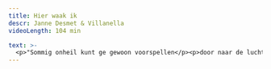 ```yaml
---
title: Hier waak ik
descr: Janne Desmet & Villanella
videoLength: 104 min

text: >-
  <p>"Sommig onheil kunt ge gewoon voorspellen</p><p>door naar de lucht te kijken</p><p>bijvoorbeeld</p><p>avondrood is water in de sloot</p><p>of als de zwaluwen laag vliegen</p><p>dan weet ge dat ge den dag der na uwe K-Way moet bij hebben</p><p>Den dag van de inbraak werd bij mij niet voorspeld door de lucht of door ne vogel</p><p>maar door een steentje</p><p>een steentje</p><p>in mijn voorruit op den E314 richting Antwerpen" </p><p>‍</p><p>Een inbraak bij Janne Desmet leidt tot geestige verhalen en pijnlijke conclusies. Op zoek naar de dief fileert ze haar jeugd in Zwevegem, foute schooljuffen, Vlaanderens angst voor de stad en het verschil tussen ASO, TSO en BSO. </p><p>Hier waak ik is een fenomenale solovoorstelling van straffe actrice en komisch talent Janne Desmet. Diefstal loopt als een rode draad door Janne’s leven. Genoeg voor oprechte verontwaardiging en geestige verhalen die ieders hart stelen. Rasverteller Johan Petit en kunstenaar Bruno Herzeele begeleidden Janne bij het maken van deze grappige en schurende voorstelling over diefstal. Hier waak ik ging in avant-première op Theater aan Zee in augustus 2014. De première in De Studio vond plaats op donderdag 13 november 2014 en tourde doorheen heel Vlaanderen.</p><h5>Credits</h5><p>Tekst &amp; spel: Janne Desmet</p><p>Coach: Johan Petit</p><p>Dramaturgie: Bruno Herzeele</p><p>Licht/geluid ontwerp: Saul Mombaerts</p><p>Productie: Villanella</p><p>‍</p><p>Opname video door<a href="http://www.beeldstorm.be" target="_blank"> Beeldstorm</a> o.l.v. Jan Bosteels &nbsp;</p><p>‍</p>
---
```

